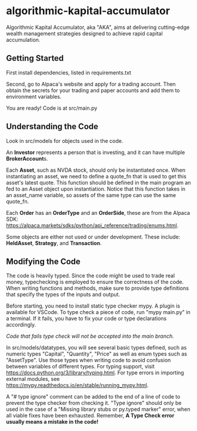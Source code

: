 # algorithmic-kapital-accumulator
Algorithmic Kapital Accumulator, aka "AKA", aims at delivering cutting-edge wealth management strategies designed to achieve rapid capital accumulation.

## Getting Started

First install dependencies, listed in requirements.txt

Second, go to Alpaca's website and apply for a trading account. Then obtain the secrets for your trading and paper accounts and add them to environment variables.

You are ready! Code is at src/main.py

## Understanding the Code

Look in src/models for objects used in the code. 

An **Investor** represents a person that is investing, and it can have multiple **BrokerAccount**s.

Each **Asset**, such as NVDA stock, should only be instantiated once.
When instantiating an asset, we need to define a quote_fn that is used to get this asset's latest quote.
This function should be defined in the main program an fed to an Asset object upon instantiation.
Notice that this function takes in an asset_name variable, so assets of the same type can use the same quote_fn.

Each **Order** has an **OrderType** and an **OrderSide**, these are from the Alpaca SDK: https://alpaca.markets/sdks/python/api_reference/trading/enums.html.

Some objects are either not used or under development. These include: **HeldAsset**, **Strategy**, and **Transaction**.

## Modifying the Code

The code is heavily typed. Since the code might be used to trade real money, typechecking is employed to ensure the correctness of the code.
When writing functions and methods, make sure to provide type definitions that specify the types of the inputs and output.

Before starting, you need to install static type checker mypy. A plugin is available for VSCode.
To type check a piece of code, run "mypy main.py" in a terminal. If it fails, you have to fix your code or type declarations accordingly.

*Code that fails type check will not be accepted into the main branch.*

In src/models/datatypes, you will see several basic types defined, such as numeric types "Capital", "Quantity", "Price" as well as enum types such as "AssetType".
Use those types when writing code to avoid confusion between variables of different types.
For typing support, visit https://docs.python.org/3/library/typing.html.
For type errors in importing external modules, see https://mypy.readthedocs.io/en/stable/running_mypy.html.

A "# type ignore" comment can be added to the end of a line of code to prevent the type checker from checking it.
"Type ignore" should only be used in the case of a "Missing library stubs or py.typed marker" error, when all viable fixes have been exhausted.
Remember, **A Type Check error usually means a mistake in the code!**

